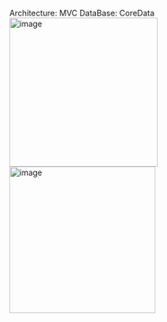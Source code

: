 Architecture: MVC
DataBase: CoreData
<img width="264" alt="image" src="https://user-images.githubusercontent.com/48451192/200967266-607998cb-b142-4d4c-abad-8b4996e195c3.png">
<img width="260" alt="image" src="https://user-images.githubusercontent.com/48451192/200967303-cbbc68ec-d006-4a01-9475-edc01fdac329.png">

